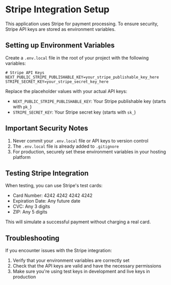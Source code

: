 # Stripe Integration Setup

This application uses Stripe for payment processing. To ensure security, Stripe API keys are stored as environment variables.

## Setting up Environment Variables

Create a `.env.local` file in the root of your project with the following variables:

```
# Stripe API Keys
NEXT_PUBLIC_STRIPE_PUBLISHABLE_KEY=your_stripe_publishable_key_here
STRIPE_SECRET_KEY=your_stripe_secret_key_here
```

Replace the placeholder values with your actual API keys:

- `NEXT_PUBLIC_STRIPE_PUBLISHABLE_KEY`: Your Stripe publishable key (starts with `pk_`)
- `STRIPE_SECRET_KEY`: Your Stripe secret key (starts with `sk_`)

## Important Security Notes

1. Never commit your `.env.local` file or API keys to version control
2. The `.env.local` file is already added to `.gitignore`
3. For production, securely set these environment variables in your hosting platform

## Testing Stripe Integration

When testing, you can use Stripe's test cards:

- Card Number: 4242 4242 4242 4242
- Expiration Date: Any future date
- CVC: Any 3 digits
- ZIP: Any 5 digits

This will simulate a successful payment without charging a real card.

## Troubleshooting

If you encounter issues with the Stripe integration:

1. Verify that your environment variables are correctly set
2. Check that the API keys are valid and have the necessary permissions
3. Make sure you're using test keys in development and live keys in production 